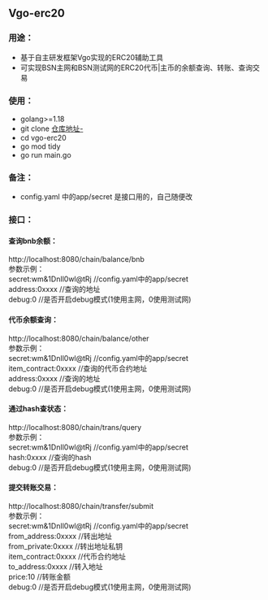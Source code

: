 ## Vgo-erc20

### 用途：
- 基于自主研发框架Vgo实现的ERC20辅助工具
- 可实现BSN主网和BSN测试网的ERC20代币|主币的余额查询、转账、查询交易

### 使用：
- golang>=1.18
- git clone [仓库地址-](https://github.com/xuewuzhiijngych/vgo-erc20.git)
- cd vgo-erc20
- go mod tidy
- go run main.go

### 备注：
- config.yaml 中的app/secret 是接口用的，自己随便改

### 接口：
#### 查询bnb余额：
http://localhost:8080/chain/balance/bnb
<br>
参数示例：
<br>
secret:wm&1DnIl0wl@tRj //config.yaml中的app/secret
<br>
address:0xxxx //查询的地址
<br>
debug:0 //是否开启debug模式(1使用主网，0使用测试网)
<br>

#### 代币余额查询：
http://localhost:8080/chain/balance/other
<br>
参数示例：
<br>
secret:wm&1DnIl0wl@tRj //config.yaml中的app/secret
<br>
item_contract:0xxxx //查询的代币合约地址
<br>
address:0xxxx //查询的地址
<br>
debug:0 //是否开启debug模式(1使用主网，0使用测试网)
<br>

#### 通过hash查状态：
http://localhost:8080/chain/trans/query
<br>
参数示例：
<br>
secret:wm&1DnIl0wl@tRj //config.yaml中的app/secret
<br>
hash:0xxxx //查询的hash
<br>
debug:0 //是否开启debug模式(1使用主网，0使用测试网)
<br>

#### 提交转账交易：
http://localhost:8080/chain/transfer/submit
<br>
参数示例：
<br>
secret:wm&1DnIl0wl@tRj //config.yaml中的app/secret
<br>
from_address:0xxxx //转出地址
<br>
from_private:0xxxx //转出地址私钥
<br>
item_contract:0xxxx //代币合约地址
<br>
to_address:0xxxx //转入地址
<br>
price:10 //转账金额
<br>
debug:0 //是否开启debug模式(1使用主网，0使用测试网)
<br>




